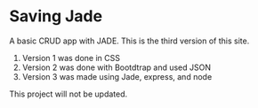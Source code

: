 # Saving Jade

A basic CRUD app with JADE. This is the third version of this site. 
<ol>
  <li>Version 1 was done in CSS</li>
  <li>Version 2 was done with Bootdtrap and used JSON</li>
  <li>Version 3 was made using Jade, express, and node</li>
</ol>


This project will not be updated.
